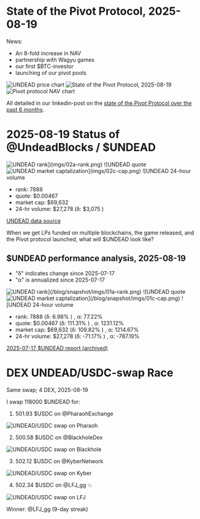 # State of the Pivot Protocol, 2025-08-19

News:

* An 8-fold increase in NAV
* partnership with Wagyu games
* our first $BTC-investor
* launching of our pivot pools

![UNDEAD price chart](imgs/01a-undead.png) 
![State of the Pivot Protocol, 2025-08-19](imgs/01b-assets.png) 
![Pivot protocol NAV chart](imgs/01c-tvl.png) 

All detailed in our linkedin-post on the [state of the Pivot Protocol over the past 6 months](https://www.linkedin.com/feed/update/urn:li:activity:7363597728792080384/).

# 2025-08-19 Status of @UndeadBlocks / $UNDEAD 

![$UNDEAD rank](imgs/02a-rank.png) 
![$UNDEAD quote](imgs/02b-quote.png) 
![$UNDEAD market captalization](imgs/02c-cap.png) 
![$UNDEAD 24-hour volume](imgs/02d-vol.png) 

* rank: 7888 
* quote: $0.00467 
* market cap: $69,632 
* 24-hr volume: $27,278 (δ: $3,075 ) 


[UNDEAD data source](https://www.coingecko.com/en/coins/undead-blocks) 



When we get LPs funded on multiple blockchains, the game released, and the Pivot protocol launched, what will $UNDEAD look like? 

## $UNDEAD performance analysis, 2025-08-19 

* "δ" indicates change since 2025-07-17 
* "α" is annualized since 2025-07-17 

![$UNDEAD rank](/blog/snapshot/imgs/01a-rank.png) 
![$UNDEAD quote](/blog/snapshot/imgs/01b-quote.png) 
![$UNDEAD market captalization](/blog/snapshot/imgs/01c-cap.png) 
![$UNDEAD 24-hour volume](/blog/snapshot/imgs/01d-vol.png) 

* rank: 7888 (δ: 6.98% ) , α: 77.22% 
* quote: $0.00467 (δ: 111.31% ) , α: 1231.12% 
* market cap: $69,632 (δ: 109.82% ) , α: 1214.67% 
* 24-hr volume: $27,278 (δ: -71.17% ) , α: -787.19% 

[2025-07-17 $UNDEAD report (archived)](https://github.com/pivoteur/biz/tree/main/blog/snapshot) 
# DEX UNDEAD/USDC-swap Race 

Same swap; 4 DEX, 2025-08-19 

I swap 118000 $UNDEAD for: 

1. 501.93 $USDC on @PharaohExchange 

![UNDEAD/USDC swap on Pharaoh](imgs/03a-pharaoh.png) 

2. 500.58 $USDC on @BlackholeDex 

![UNDEAD/USDC swap on Blackhole](imgs/03b-blackhole.png) 

3. 502.12 $USDC on @KyberNetwork 

![UNDEAD/USDC swap on Kyber](imgs/03c-kyber.png) 

4. 502.34 $USDC on @LFJ_gg 💥 

![UNDEAD/USDC swap on LFJ](imgs/03d-lfj.png) 

Winner: @LFJ_gg (9-day streak) 
